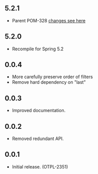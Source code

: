 5.2.1
-----
* Parent POM-328 [changes see here]( https://github.com/opentable/otj-parent/blob/master/CHANGELOG.md#328)

5.2.0
-----
* Recompile for Spring 5.2

0.0.4
-----
* More carefully preserve order of filters
* Remove hard dependency on "last"

0.0.3
-----
- Improved documentation.

0.0.2
-----
- Removed redundant API.

0.0.1
-----
- Initial release. (OTPL-2351)
